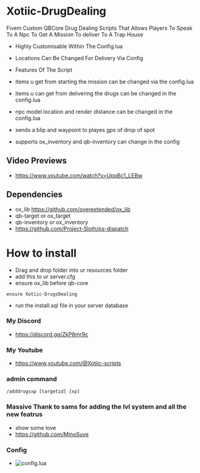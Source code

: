 # Xotiic-DrugDealing
Fivem Custom QBCore Drug Dealing Scripts That Allows Players To Speak To A Npc To Get A Mission To deliver To A Trap House

- Highly Customisable Within The Config.lua
- Locations Can Be Changed For Delivery Via Config

- Features Of The Script
- items u get from starting the mission can be changed via the config.lua
- items u can get from delivering the drugs can be changed in the config.lua
- npc model location and render distance can be changed in the config.lua 
- sends a blip and waypoint to playes gps of drop of spot
- supports ox_inventory and qb-inventory can change in the config

## Video Previews
- https://www.youtube.com/watch?v=UppBc1_LEBw

## Dependencies
- ox_lib https://github.com/overextended/ox_lib
- qb-target or ox_target
- qb-inventory or ox_inventory
- https://github.com/Project-Sloth/ps-dispatch 

# How to install
 
- Drag and drop folder into ur resources folder
- add this to ur server.cfg
- ensure ox_lib before qb-core
```
ensure Xotiic-DrugsDealing
```
- run the install.sql file in your server database



### My Discord
- https://discord.gg/ZkP8mr9c

### My Youtube
- https://www.youtube.com/@Xotiic-scripts


### admin command 
 ```/adddrugsxp [targetid] [xp]```

 ### Massive Thank to sams for adding the lvl system and all the new featrus
 - show some love
 - https://github.com/MinoSuve

 ### Config
 - ![config.lua](image.png)
